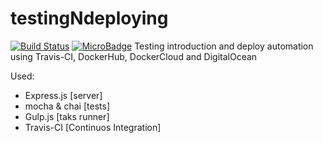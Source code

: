 # testingNdeploying
[![Build Status](https://travis-ci.org/franrios/testingNdeploying.svg)](https://travis-ci.org/franrios/testingNdeploying)
[![MicroBadge](https://images.microbadger.com/badges/image/fcojriosbello/testingndeploying.svg)](https://microbadger.com/images/fcojriosbello/testingndeploying "Get your own image badge on microbadger.com")
Testing introduction and deploy automation using Travis-CI, DockerHub, DockerCloud and DigitalOcean

Used:
- Express.js [server]
- mocha & chai [tests]
- Gulp.js  [taks runner]
- Travis-CI [Continuos Integration]
